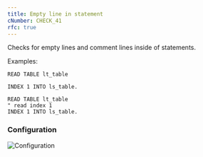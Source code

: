 ```yaml
---
title: Empty line in statement
cNumber: CHECK_41
rfc: true
---
```


Checks for empty lines and comment lines inside of statements.

Examples:

```abap
READ TABLE lt_table

INDEX 1 INTO ls_table.
```

```abap
READ TABLE lt_table
" read index 1
INDEX 1 INTO ls_table.
```


### Configuration
![Configuration](/img/41_conf.png)